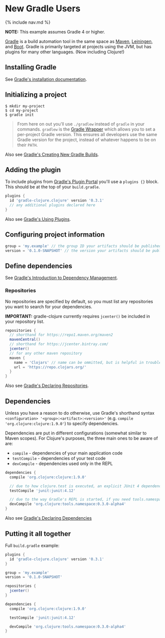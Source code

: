 # New Gradle Users

{% include nav.md %}

**NOTE:** This example assumes Gradle 4 or higher.

[Gradle](https://docs.gradle.org/current/userguide/userguide.html) is a build automation tool in the same space as [Maven](https://maven.apache.org), [Leiningen](https://leiningen.org), and [Boot](https://boot-clj.com). Gradle is primarily targeted at projects using the JVM, but has plugins for many other languages. (Now including Clojure!)

## Installing Gradle

See [Gradle's installation documentation](https://docs.gradle.org/current/userguide/installation.html).

## Initializing a project

```
$ mkdir my-project
$ cd my-project
$ gradle init
```

> From here on out you'll use `./gradlew` instead of `gradle` in your commands. `gradlew` is the [Gradle Wrapper](https://docs.gradle.org/current/userguide/gradle_wrapper.html) which allows you to set a per-project Gradle version. This ensures all developers use the same Gradle version for the project, instead of whatever happens to be on their `PATH`.

Also see [Gradle's Creating New Gradle Builds](https://guides.gradle.org/creating-new-gradle-builds).

## Adding the plugin

To include plugins from [Gradle's Plugin Portal](https://plugins.gradle.org/) you'll use a `plugins {}` block. This should be at the top of your `build.gradle`.

```groovy
plugins {
  id 'gradle-clojure.clojure' version '0.3.1'
  // any additional plugins declared here
}
```

Also see [Gradle's Using Plugins](https://docs.gradle.org/current/userguide/plugins.html).

## Configuring project information

```groovy
group = 'my.example' // the group ID your artifacts should be published under
version = '0.1.0-SNAPSHOT' // the version your artifacts should be published under
```

## Define dependencies

See [Gradle's Introduction to Dependency Management](https://docs.gradle.org/current/userguide/introduction_dependency_management.html).

### Repositories

No repositories are specified by default, so you must list any repositories you want to search for your dependencies.

**IMPORTANT:** gradle-clojure currently requires `jcenter()` be included in your repository list.

```groovy
repositories {
  // shorthand for https://repo1.maven.org/maven2
  mavenCentral()
  // shorthand for https://jcenter.bintray.com/
  jcenter()
  // for any other maven repository
  maven {
    name = 'Clojars' // name can be ommitted, but is helpful in troubleshooting
    url = 'https://repo.clojars.org/'
  }
}
```

Also see [Gradle's Declaring Repositories](https://docs.gradle.org/current/userguide/declaring_repositories.html).

## Dependencies

Unless you have a reason to do otherwise, use Gradle's shorthand syntax `<configuration> '<group>:<artifact>:<version>'` (e.g. `compile 'org.clojure:clojure:1.9.0'`) to specify dependencies.

Dependencies are put in different configurations (somewhat similar to Maven scopes). For Clojure's purposes, the three main ones to be aware of are:

- `compile` - dependencies of your main application code
- `testCompile` - dependencies of your test code
- `devCompile` - dependencies used only in the REPL

```groovy
dependencies {
  compile 'org.clojure:clojure:1.9.0'

  // due to how clojure.test is executed, an explicit JUnit 4 dependency is needed
  testCompile 'junit:junit:4.12'

  // due to the way Gradle's REPL is started, if you need tools.namespace, you must be on 0.3+
  devCompile 'org.clojure:tools.namespace:0.3.0-alpha4'
}
```

Also see [Gradle's Declaring Dependencies](https://docs.gradle.org/current/userguide/declaring_dependencies.html)

## Putting it all together

Full `build.gradle` example:

```groovy
plugins {
  id 'gradle-clojure.clojure' version '0.3.1'
}

group = 'my.example'
version = '0.1.0-SNAPSHOT'

repositories {
  jcenter()
}

dependencies {
  compile 'org.clojure:clojure:1.9.0'

  testCompile 'junit:junit:4.12'

  devCompile 'org.clojure:tools.namespace:0.3.0-alpha4'
}
```
